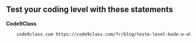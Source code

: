 ## Test your coding level with these statements

**Code9Class**
```bash
    code9class.com https://code9class.com/fr/blog/teste-level-kode-w-ak-enonse-sa-yo
```